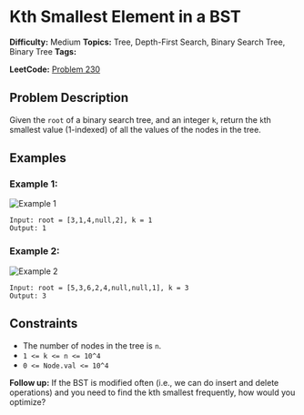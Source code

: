 # Kth Smallest Element in a BST

**Difficulty:** Medium
**Topics:** Tree, Depth-First Search, Binary Search Tree, Binary Tree
**Tags:**

**LeetCode:** [Problem 230](https://leetcode.com/problems/kth-smallest-element-in-a-bst/description/)

## Problem Description

Given the `root` of a binary search tree, and an integer `k`, return the `k`th smallest value (1-indexed) of all the values of the nodes in the tree.

## Examples

### Example 1:

![Example 1](https://assets.leetcode.com/uploads/2021/01/28/kthtree1.jpg)

```
Input: root = [3,1,4,null,2], k = 1
Output: 1
```

### Example 2:

![Example 2](https://assets.leetcode.com/uploads/2021/01/28/kthtree2.jpg)

```
Input: root = [5,3,6,2,4,null,null,1], k = 3
Output: 3
```

## Constraints

- The number of nodes in the tree is `n`.
- `1 <= k <= n <= 10^4`
- `0 <= Node.val <= 10^4`

**Follow up:** If the BST is modified often (i.e., we can do insert and delete operations) and you need to find the kth smallest frequently, how would you optimize?
